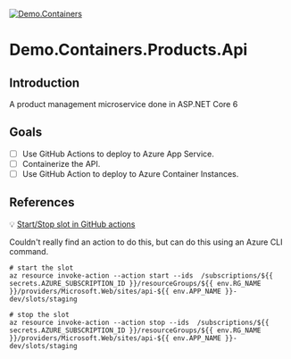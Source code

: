 [![Demo.Containers](https://github.com/Cheranga/Demo.Containers.Products.Api/actions/workflows/build-and-deploy.yml/badge.svg)](https://github.com/Cheranga/Demo.Containers.Products.Api/actions/workflows/build-and-deploy.yml)
# Demo.Containers.Products.Api

## Introduction

A product management microservice done in ASP.NET Core 6

## Goals

- [ ] Use GitHub Actions to deploy to Azure App Service.
- [ ] Containerize the API.
- [ ] Use GitHub Action to deploy to Azure Container Instances.

## References

:bulb: [Start/Stop slot in GitHub actions](https://stackoverflow.com/questions/48383093/how-to-stop-a-functionapp-in-a-slot-using-azure-cli)

Couldn't really find an action to do this, but can do this using an Azure CLI command.


```shell
# start the slot
az resource invoke-action --action start --ids  /subscriptions/${{ secrets.AZURE_SUBSCRIPTION_ID }}/resourceGroups/${{ env.RG_NAME }}/providers/Microsoft.Web/sites/api-${{ env.APP_NAME }}-dev/slots/staging

# stop the slot
az resource invoke-action --action stop --ids  /subscriptions/${{ secrets.AZURE_SUBSCRIPTION_ID }}/resourceGroups/${{ env.RG_NAME }}/providers/Microsoft.Web/sites/api-${{ env.APP_NAME }}-dev/slots/staging
```